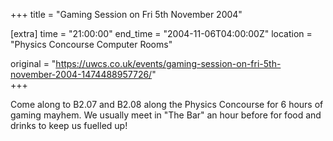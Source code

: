 +++
title = "Gaming Session on Fri 5th November 2004"

[extra]
time = "21:00:00"
end_time = "2004-11-06T04:00:00Z"
location = "Physics Concourse Computer Rooms"

original = "https://uwcs.co.uk/events/gaming-session-on-fri-5th-november-2004-1474488957726/"    
+++

Come along to B2.07 and B2.08 along the Physics Concourse for 6 hours of gaming mayhem. We usually meet in "The Bar" an hour before for food and drinks to keep us fuelled up\!

